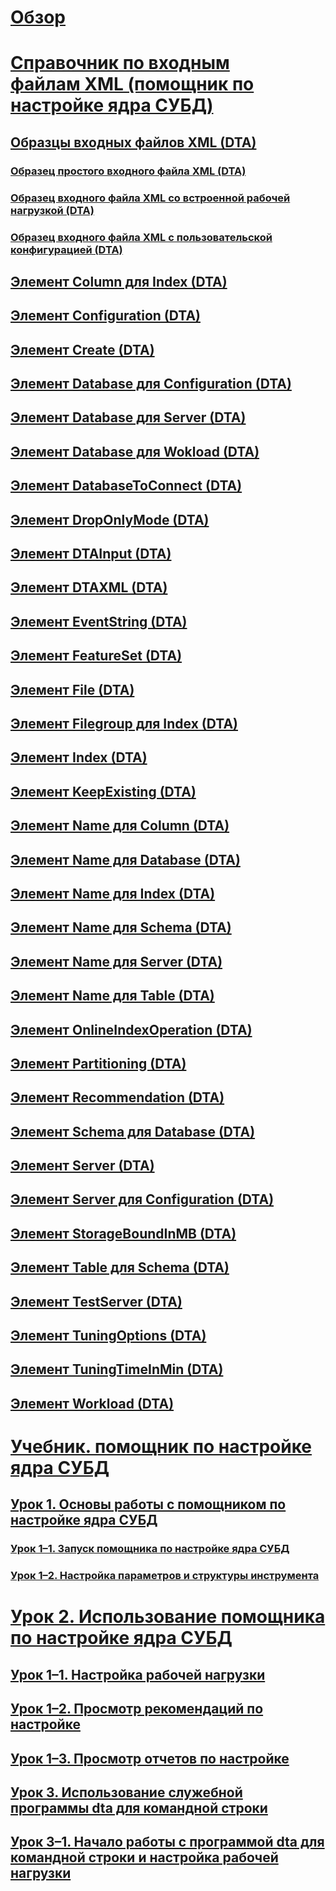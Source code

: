 # [Обзор](dta-utility.md)  
# [Справочник по входным файлам XML (помощник по настройке ядра СУБД)](xml-input-file-reference-database-engine-tuning-advisor.md)  
## [Образцы входных файлов XML (DTA)](xml-input-file-samples-dta.md)  
### [Образец простого входного файла XML (DTA)](simple-xml-input-file-sample-dta.md)  
### [Образец входного файла XML со встроенной рабочей нагрузкой (DTA)](xml-input-file-sample-with-inline-workload-dta.md)  
### [Образец входного файла XML с пользовательской конфигурацией (DTA)](xml-input-file-sample-with-user-specified-configuration-dta.md)  
## [Элемент Column для Index (DTA)](column-element-for-index-dta.md)  
## [Элемент Configuration (DTA)](configuration-element-dta.md)  
## [Элемент Create (DTA)](create-element-dta.md)  
## [Элемент Database для Configuration (DTA)](database-element-for-configuration-dta.md)  
## [Элемент Database для Server (DTA)](database-element-for-server-dta.md)  
## [Элемент Database для Wokload (DTA)](database-element-for-workload-dta.md)  
## [Элемент DatabaseToConnect (DTA)](databasetoconnect-element-dta.md)  
## [Элемент DropOnlyMode (DTA)](droponlymode-element-dta.md)  
## [Элемент DTAInput (DTA)](dtainput-element-dta.md)  
## [Элемент DTAXML (DTA)](dtaxml-element-dta.md)  
## [Элемент EventString (DTA)](eventstring-element-dta.md)  
## [Элемент FeatureSet (DTA)](featureset-element-dta.md)  
## [Элемент File (DTA)](file-element-dta.md)  
## [Элемент Filegroup для Index (DTA)](filegroup-element-for-index-dta.md)  
## [Элемент Index (DTA)](index-element-dta.md)  
## [Элемент KeepExisting (DTA)](keepexisting-element-dta.md)  
## [Элемент Name для Column (DTA)](name-element-for-column-dta.md)  
## [Элемент Name для Database (DTA)](name-element-for-database-dta.md)  
## [Элемент Name для Index (DTA)](name-element-for-index-dta.md)  
## [Элемент Name для Schema (DTA)](name-element-for-schema-dta.md)  
## [Элемент Name для Server (DTA)](name-element-for-server-dta.md)  
## [Элемент Name для Table (DTA)](name-element-for-table-dta.md)  
## [Элемент OnlineIndexOperation (DTA)](onlineindexoperation-element-dta.md)  
## [Элемент Partitioning (DTA)](partitioning-element-dta.md)  
## [Элемент Recommendation (DTA)](recommendation-element-dta.md)  
## [Элемент Schema для Database (DTA)](schema-element-for-database-dta.md)  
## [Элемент Server (DTA)](server-element-dta.md)  
## [Элемент Server для Configuration (DTA)](server-element-for-configuration-dta.md)  
## [Элемент StorageBoundInMB (DTA)](storageboundinmb-element-dta.md)  
## [Элемент Table для Schema (DTA)](table-element-for-schema-dta.md)  
## [Элемент TestServer (DTA)](testserver-element-dta.md)  
## [Элемент TuningOptions (DTA)](tuningoptions-element-dta.md)  
## [Элемент TuningTimeInMin (DTA)](tuningtimeinmin-element-dta.md)  
## [Элемент Workload (DTA)](workload-element-dta.md)  

# [Учебник. помощник по настройке ядра СУБД](tutorial-database-engine-tuning-advisor.md)  

## [Урок 1. Основы работы с помощником по настройке ядра СУБД](lesson-1-basic-navigation-in-database-engine-tuning-advisor.md)
### [Урок 1–1. Запуск помощника по настройке ядра СУБД](lesson-1-1-launching-database-engine-tuning-advisor.md)
### [Урок 1–2. Настройка параметров и структуры инструмента](lesson-1-2-setting-tool-options-and-layout.md)  

# [Урок 2. Использование помощника по настройке ядра СУБД](lesson-2-using-database-engine-tuning-advisor.md)  
## [Урок 1–1. Настройка рабочей нагрузки](lesson-1-1-tuning-a-workload.md)  
## [Урок 1–2. Просмотр рекомендаций по настройке](lesson-1-2-viewing-tuning-recommendations.md)  
## [Урок 1–3. Просмотр отчетов по настройке](lesson-1-3-viewing-tuning-reports.md)  

## [Урок 3. Использование служебной программы dta для командной строки](lesson-3-using-the-dta-command-prompt-utility.md)  
## [Урок 3–1. Начало работы с программой dta для командной строки и настройка рабочей нагрузки](lesson-3-1-starting-the-dta-command-prompt-utility-and-tuning-a-workload.md)  



